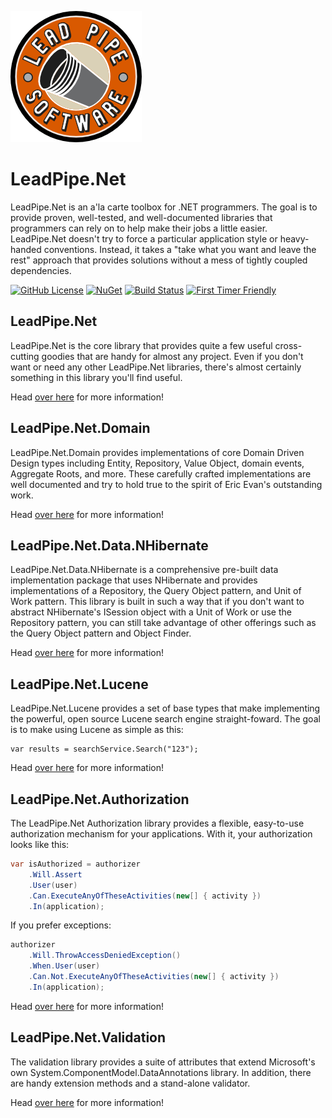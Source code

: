 ![Lead Pipe Software Logo](LeadPipeSoftwareLogoColor.png)

# LeadPipe.Net

LeadPipe.Net is an a'la carte toolbox for .NET programmers. The goal is to provide proven, well-tested, and well-documented libraries that programmers can rely on to help make their jobs a little easier. LeadPipe.Net doesn't try to force a particular application style or heavy-handed conventions. Instead, it takes a "take what you want and leave the rest" approach that provides solutions without a mess of tightly coupled dependencies.

[![GitHub License](https://img.shields.io/badge/license-MIT-blue.svg)](https://raw.githubusercontent.com/LeadPipeSoftware/LeadPipe.Net/master/LICENSE)
[![NuGet](https://img.shields.io/nuget/v/LeadPipe.Net.svg?maxAge=2592000)](https://www.nuget.org/packages/LeadPipe.Net/)
[![Build Status](https://ci.appveyor.com/api/projects/status/4hiafv203dl3910f?svg=true)](https://ci.appveyor.com/project/GregMajor/leadpipe-net)
[![First Timer Friendly](http://img.shields.io/badge/first--timers--only-friendly-blue.svg?style=flat-square)](http://www.firsttimersonly.com/)

## LeadPipe.Net

LeadPipe.Net is the core library that provides quite a few useful cross-cutting goodies that are handy for almost any project. Even if you don't want or need any other LeadPipe.Net libraries, there's almost certainly something in this library you'll find useful.

Head [over here](src/LeadPipe.Net/README.md) for more information!

## LeadPipe.Net.Domain

LeadPipe.Net.Domain provides implementations of core Domain Driven Design types including Entity, Repository, Value Object, domain events, Aggregate Roots, and more. These carefully crafted implementations are well documented and try to hold true to the spirit of Eric Evan's outstanding work.

Head [over here](src/LeadPipe.Net.Domain/README.md) for more information!

## LeadPipe.Net.Data.NHibernate

LeadPipe.Net.Data.NHibernate is a comprehensive pre-built data implementation package that uses NHibernate and provides implementations of a Repository, the Query Object pattern, and Unit of Work pattern. This library is built in such a way that if you don't want to abstract NHibernate's ISession object with a Unit of Work or use the Repository pattern, you can still take advantage of other offerings such as the Query Object pattern and Object Finder.

Head [over here](src/LeadPipe.Net.Data.NHibernate/README.md) for more information!

## LeadPipe.Net.Lucene

LeadPipe.Net.Lucene provides a set of base types that make implementing the powerful, open source Lucene search engine straight-foward. The goal is to make using Lucene as simple as this:

```c-sharp
var results = searchService.Search("123");
```

Head [over here](src/LeadPipe.Net.Lucene/README.md) for more information!

## LeadPipe.Net.Authorization

The LeadPipe.Net Authorization library provides a flexible, easy-to-use authorization mechanism for your applications. With it, your authorization looks like this:

```csharp
var isAuthorized = authorizer
	.Will.Assert
	.User(user)
	.Can.ExecuteAnyOfTheseActivities(new[] { activity })
	.In(application);
```

If you prefer exceptions:

```csharp
authorizer
	.Will.ThrowAccessDeniedException()
	.When.User(user)
	.Can.Not.ExecuteAnyOfTheseActivities(new[] { activity })
	.In(application);
```
Head [over here](src/LeadPipe.Net.Authorization/README.md) for more information!

## LeadPipe.Net.Validation

The validation library provides a suite of attributes that extend Microsoft's own System.ComponentModel.DataAnnotations library. In addition, there are handy extension methods and a stand-alone validator.

Head [over here](src/LeadPipe.Net.Validation/README.md) for more information!
